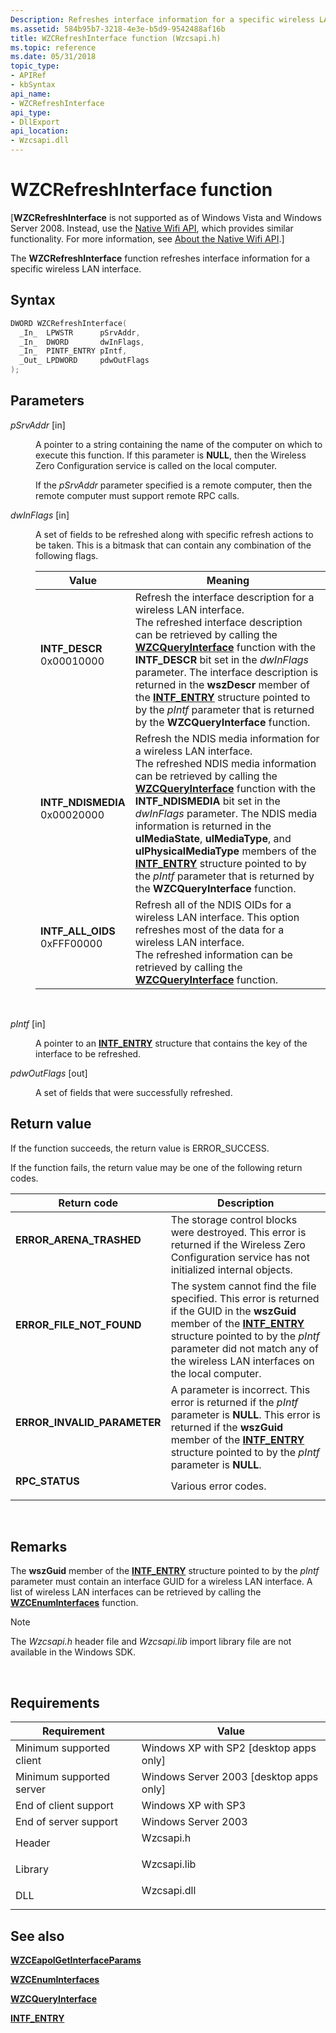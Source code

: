 ```yaml
---
Description: Refreshes interface information for a specific wireless LAN interface.
ms.assetid: 584b95b7-3218-4e3e-b5d9-9542488af16b
title: WZCRefreshInterface function (Wzcsapi.h)
ms.topic: reference
ms.date: 05/31/2018
topic_type: 
- APIRef
- kbSyntax
api_name: 
- WZCRefreshInterface
api_type: 
- DllExport
api_location: 
- Wzcsapi.dll
---
```


# WZCRefreshInterface function

\[**WZCRefreshInterface** is not supported as of Windows Vista and Windows Server 2008. Instead, use the [Native Wifi API](native-wifi-reference.md), which provides similar functionality. For more information, see [About the Native Wifi API](about-the-native-wifi-api.md).\]

The **WZCRefreshInterface** function refreshes interface information for a specific wireless LAN interface.

## Syntax


```C++
DWORD WZCRefreshInterface(
  _In_  LPWSTR      pSrvAddr,
  _In_  DWORD       dwInFlags,
  _In_  PINTF_ENTRY pIntf,
  _Out_ LPDWORD     pdwOutFlags
);
```



## Parameters

<dl> <dt>

*pSrvAddr* \[in\]
</dt> <dd>

A pointer to a string containing the name of the computer on which to execute this function. If this parameter is **NULL**, then the Wireless Zero Configuration service is called on the local computer.

If the *pSrvAddr* parameter specified is a remote computer, then the remote computer must support remote RPC calls.

</dd> <dt>

*dwInFlags* \[in\]
</dt> <dd>

A set of fields to be refreshed along with specific refresh actions to be taken. This is a bitmask that can contain any combination of the following flags.



| Value                                                                                                                                                                                                                            | Meaning                                                                                                                                                                                                                                                                                                                                                                                                                                                                                                                                                    |
|----------------------------------------------------------------------------------------------------------------------------------------------------------------------------------------------------------------------------------|------------------------------------------------------------------------------------------------------------------------------------------------------------------------------------------------------------------------------------------------------------------------------------------------------------------------------------------------------------------------------------------------------------------------------------------------------------------------------------------------------------------------------------------------------------|
| <span id="INTF_DESCR"></span><span id="intf_descr"></span><dl> <dt>**INTF\_DESCR**</dt> <dt>0x00010000</dt> </dl>             | Refresh the interface description for a wireless LAN interface.<br/> The refreshed interface description can be retrieved by calling the [**WZCQueryInterface**](wzcqueryinterface.md) function with the **INTF\_DESCR** bit set in the *dwInFlags* parameter. The interface description is returned in the **wszDescr** member of the [**INTF\_ENTRY**](intf-entry.md) structure pointed to by the *pIntf* parameter that is returned by the **WZCQueryInterface** function.<br/>                                                           |
| <span id="INTF_NDISMEDIA"></span><span id="intf_ndismedia"></span><dl> <dt>**INTF\_NDISMEDIA**</dt> <dt>0x00020000</dt> </dl> | Refresh the NDIS media information for a wireless LAN interface.<br/> The refreshed NDIS media information can be retrieved by calling the [**WZCQueryInterface**](wzcqueryinterface.md) function with the **INTF\_NDISMEDIA** bit set in the *dwInFlags* parameter. The NDIS media information is returned in the **ulMediaState**, **ulMediaType**, and **ulPhysicalMediaType** members of the [**INTF\_ENTRY**](intf-entry.md) structure pointed to by the *pIntf* parameter that is returned by the **WZCQueryInterface** function.<br/> |
| <span id="INTF_ALL_OIDS"></span><span id="intf_all_oids"></span><dl> <dt>**INTF\_ALL\_OIDS**</dt> <dt>0xFFF00000</dt> </dl>   | Refresh all of the NDIS OIDs for a wireless LAN interface. This option refreshes most of the data for a wireless LAN interface.<br/> The refreshed information can be retrieved by calling the [**WZCQueryInterface**](wzcqueryinterface.md) function.<br/>                                                                                                                                                                                                                                                                                   |



 

</dd> <dt>

*pIntf* \[in\]
</dt> <dd>

A pointer to an [**INTF\_ENTRY**](intf-entry.md) structure that contains the key of the interface to be refreshed.

</dd> <dt>

*pdwOutFlags* \[out\]
</dt> <dd>

A set of fields that were successfully refreshed.

</dd> </dl>

## Return value

If the function succeeds, the return value is ERROR\_SUCCESS.

If the function fails, the return value may be one of the following return codes.



| Return code                                                                                              | Description                                                                                                                                                                                                                                                                        |
|----------------------------------------------------------------------------------------------------------|------------------------------------------------------------------------------------------------------------------------------------------------------------------------------------------------------------------------------------------------------------------------------------|
| <dl> <dt>**ERROR\_ARENA\_TRASHED**</dt> </dl>     | The storage control blocks were destroyed. This error is returned if the Wireless Zero Configuration service has not initialized internal objects.<br/>                                                                                                                      |
| <dl> <dt>**ERROR\_FILE\_NOT\_FOUND**</dt> </dl>   | The system cannot find the file specified. This error is returned if the GUID in the **wszGuid** member of the [**INTF\_ENTRY**](intf-entry.md) structure pointed to by the *pIntf* parameter did not match any of the wireless LAN interfaces on the local computer. <br/> |
| <dl> <dt>**ERROR\_INVALID\_PARAMETER**</dt> </dl> | A parameter is incorrect. This error is returned if the *pIntf* parameter is **NULL**. This error is returned if the **wszGuid** member of the [**INTF\_ENTRY**](intf-entry.md) structure pointed to by the *pIntf* parameter is **NULL**. <br/>                            |
| <dl> <dt>**RPC\_STATUS**</dt> </dl>               | Various error codes.<br/>                                                                                                                                                                                                                                                    |



 

## Remarks

The **wszGuid** member of the [**INTF\_ENTRY**](intf-entry.md) structure pointed to by the *pIntf* parameter must contain an interface GUID for a wireless LAN interface. A list of wireless LAN interfaces can be retrieved by calling the [**WZCEnumInterfaces**](wzcenuminterfaces.md) function.

> [!Note]  
> The *Wzcsapi.h* header file and *Wzcsapi.lib* import library file are not available in the Windows SDK.

 

## Requirements



| Requirement | Value |
|-------------------------------------|----------------------------------------------------------------------------------------|
| Minimum supported client<br/> | Windows XP with SP2 \[desktop apps only\]<br/>                                   |
| Minimum supported server<br/> | Windows Server 2003 \[desktop apps only\]<br/>                                   |
| End of client support<br/>    | Windows XP with SP3<br/>                                                         |
| End of server support<br/>    | Windows Server 2003<br/>                                                         |
| Header<br/>                   | <dl> <dt>Wzcsapi.h</dt> </dl>   |
| Library<br/>                  | <dl> <dt>Wzcsapi.lib</dt> </dl> |
| DLL<br/>                      | <dl> <dt>Wzcsapi.dll</dt> </dl> |



## See also

<dl> <dt>

[**WZCEapolGetInterfaceParams**](wzceapolgetinterfaceparams.md)
</dt> <dt>

[**WZCEnumInterfaces**](wzcenuminterfaces.md)
</dt> <dt>

[**WZCQueryInterface**](wzcqueryinterface.md)
</dt> <dt>

[**INTF\_ENTRY**](intf-entry.md)
</dt> </dl>

 

 




